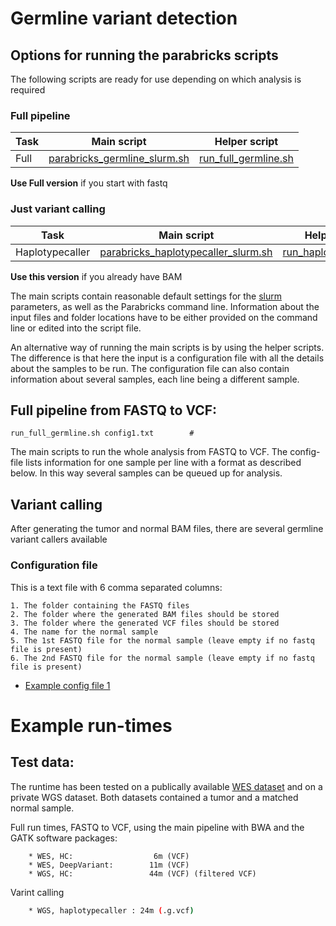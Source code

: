# Germline variant detection

## Options for running the parabricks scripts

The following scripts are ready for use depending on which analysis is required

### Full pipeline
| Task | Main script | Helper script |
| --- | --- | --- |
| Full | [parabricks_germline_slurm.sh](./parabricks_germline_slurm.sh) | [run_full_germline.sh](./run_full_germline.sh) |

**Use Full version** if you start with fastq

### Just variant calling
| Task | Main script | Helper script |
| --- | --- | --- |
| Haplotypecaller | [parabricks_haplotypecaller_slurm.sh](./parabricks_haplotypecaller_slurm.sh) | [run_haplotypecaller.sh](./run_haplotypecaller.sh) |

**Use this version** if you already have BAM

The main scripts contain reasonable default settings for the [slurm](https://github.com/si-medbif/AI-MD-variant-calling/blob/main/documents/slurm.md) parameters, as well as the Parabricks command line. Information about the input files and folder locations have to be either provided on the command line or edited into the script file.

An alternative way of running the main scripts is by using the helper scripts. The difference is that here the input is a configuration file with all the details about the samples to be run. The configuration file can also contain information about several samples, each line being a different sample.

## Full pipeline from FASTQ to VCF:
```
run_full_germline.sh config1.txt        # 
```

  The main scripts to run the whole analysis from FASTQ to VCF. The config-file lists information for one sample per line with a format as described below. In this way several samples can be queued up for analysis.

## Variant calling
After generating the tumor and normal BAM files, there are several germline variant callers available

### Configuration file

This is a text file with 6 comma separated columns:
```
1. The folder containing the FASTQ files
2. The folder where the generated BAM files should be stored
3. The folder where the generated VCF files should be stored
4. The name for the normal sample
5. The 1st FASTQ file for the normal sample (leave empty if no fastq file is present)
6. The 2nd FASTQ file for the normal sample (leave empty if no fastq file is present)
```
- [Example config file 1](https://github.com/si-medbif/AI-MD-variant-calling/blob/main/example/config1_WES_example.txt)


# Example run-times

## Test data:

The runtime has been tested on a publically available [WES dataset](https://github.com/si-medbif/AI-MD-variant-calling/example/README.md) and on a private WGS dataset. Both datasets contained a tumor and a matched normal sample.

Full run times, FASTQ to VCF, using the main pipeline with BWA and the GATK software packages:
```
    * WES, HC:                  6m (VCF)
    * WES, DeepVariant:        11m (VCF)
    * WGS, HC:                 44m (VCF) (filtered VCF)
```

Varint calling
```bash
    * WGS, haplotypecaller : 24m (.g.vcf)

```
